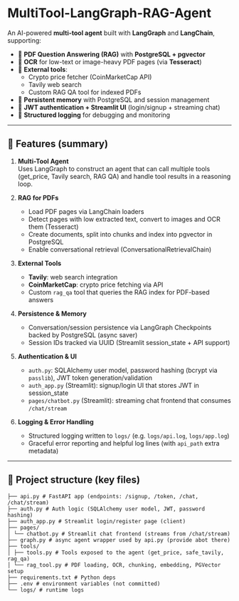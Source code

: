# MultiTool-LangGraph-RAG-Agent

An AI-powered **multi-tool agent** built with **LangGraph** and **LangChain**, supporting:

- 🔹 **PDF Question Answering (RAG)** with **PostgreSQL + pgvector**  
- 🔹 **OCR** for low-text or image-heavy PDF pages (via **Tesseract**)  
- 🔹 **External tools**:  
  - Crypto price fetcher (CoinMarketCap API)  
  - Tavily web search  
  - Custom RAG QA tool for indexed PDFs  
- 🔹 **Persistent memory** with PostgreSQL and session management  
- 🔹 **JWT authentication + Streamlit UI** (login/signup + streaming chat)  
- 🔹 **Structured logging** for debugging and monitoring

---

## 📌 Features (summary)

1. **Multi-Tool Agent**  
   Uses LangGraph to construct an agent that can call multiple tools (get_price, Tavily search, RAG QA) and handle tool results in a reasoning loop.

2. **RAG for PDFs**  
   - Load PDF pages via LangChain loaders  
   - Detect pages with low extracted text, convert to images and OCR them (Tesseract)  
   - Create documents, split into chunks and index into pgvector in PostgreSQL  
   - Enable conversational retrieval (ConversationalRetrievalChain)

3. **External Tools**  
   - **Tavily**: web search integration  
   - **CoinMarketCap**: crypto price fetching via API  
   - Custom `rag_qa` tool that queries the RAG index for PDF-based answers

4. **Persistence & Memory**  
   - Conversation/session persistence via LangGraph Checkpoints backed by PostgreSQL (async saver)  
   - Session IDs tracked via UUID (Streamlit session_state + API support)

5. **Authentication & UI**  
   - `auth.py`: SQLAlchemy user model, password hashing (bcrypt via `passlib`), JWT token generation/validation  
   - `auth_app.py` (Streamlit): signup/login UI that stores JWT in session_state  
   - `pages/chatbot.py` (Streamlit): streaming chat frontend that consumes `/chat/stream`

6. **Logging & Error Handling**  
   - Structured logging written to `logs/` (e.g. `logs/api.log`, `logs/app.log`)  
   - Graceful error reporting and helpful log lines (with `api_path` extra metadata)

---

## 📂 Project structure (key files)

```
├── api.py # FastAPI app (endpoints: /signup, /token, /chat, /chat/stream)
├── auth.py # Auth logic (SQLAlchemy user model, JWT, password hashing)
├── auth_app.py # Streamlit login/register page (client)
├── pages/
│ └── chatbot.py # Streamlit chat frontend (streams from /chat/stream)
├── graph.py # async agent wrapper used by api.py (provide abot there)
├── tools/
│ ├── tools.py # Tools exposed to the agent (get_price, safe_tavily, rag_qa)
│ └── rag_tool.py # PDF loading, OCR, chunking, embedding, PGVector setup
├── requirements.txt # Python deps 
├── .env # environment variables (not committed)
└── logs/ # runtime logs

```